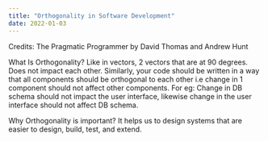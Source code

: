 ```yaml
---
title: "Orthogonality in Software Development"
date: 2022-01-03
---
```


Credits: The Pragmatic Programmer by David Thomas and Andrew Hunt

What Is Orthogonality?
Like in vectors, 2 vectors that are at 90 degrees. Does not impact each other. Similarly, your code should be written in a way that all components should be orthogonal to each other i.e change in 1 component should not affect other components. For eg: Change in DB schema should not impact the user interface, likewise change in the user interface should not affect DB schema.

Why Orthogonality is important?
It helps us to design systems that are easier to design, build, test, and extend.
